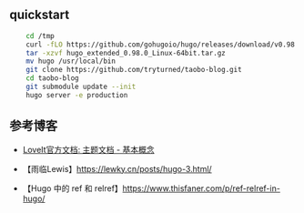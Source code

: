 ## quickstart

```bash
    cd /tmp
    curl -fLO https://github.com/gohugoio/hugo/releases/download/v0.98.0/hugo_extended_0.98.0_Linux-64bit.tar.gz
    tar -xzvf hugo_extended_0.98.0_Linux-64bit.tar.gz
    mv hugo /usr/local/bin
    git clone https://github.com/tryturned/taobo-blog.git
    cd taobo-blog
    git submodule update --init
    hugo server -e production 
```

## 参考博客

- [LoveIt官方文档: 主题文档 - 基本概念](https://hugoloveit.com/zh-cn/theme-documentation-basics)

- 【雨临Lewis】<https://lewky.cn/posts/hugo-3.html/>

- 【Hugo 中的 ref 和 relref】<https://www.thisfaner.com/p/ref-relref-in-hugo/>